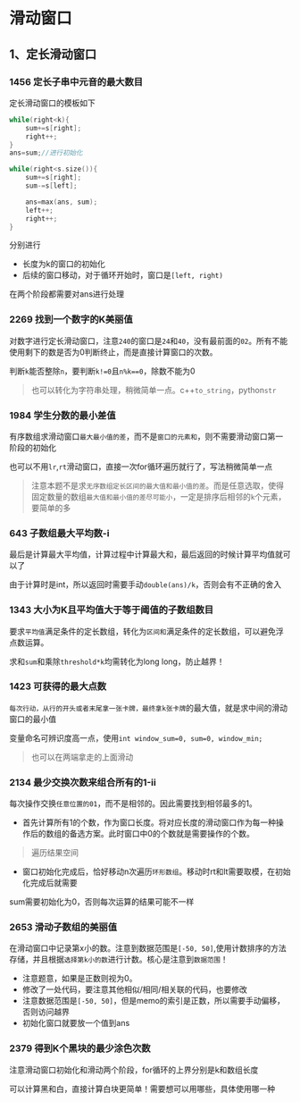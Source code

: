 # 滑动窗口

## 1、定长滑动窗口

### 1456 定长子串中元音的最大数目

定长滑动窗口的模板如下
```c++
while(right<k){
    sum+=s[right];
    right++;
}
ans=sum;//进行初始化

while(right<s.size()){
    sum+=s[right];
    sum-=s[left];

    ans=max(ans, sum);
    left++;
    right++;
}
```
分别进行
- 长度为k的窗口的初始化
- 后续的窗口移动，对于循环开始时，窗口是`[left, right)`

在两个阶段都需要对ans进行处理

### 2269 找到一个数字的K美丽值
对数字进行定长滑动窗口，注意`240`的窗口是`24`和`40`，没有最前面的`02`。所有不能使用剩下的数是否为0判断终止，而是直接计算窗口的次数。

判断`k`能否整除`n`，要判断`k!=0`且`n%k==0`，除数不能为0

> 也可以转化为字符串处理，稍微简单一点。c++`to_string`，python`str`


### 1984 学生分数的最小差值

有序数组求滑动窗口`最大最小值的差`，而不是`窗口的元素和`，则不需要滑动窗口第一阶段的初始化

也可以不用`lr`,`rt`滑动窗口，直接一次for循环遍历就行了，写法稍微简单一点
> 注意本题不是求`无序数组定长区间的最大值和最小值的差`。而是任意选取，使得固定数量的数组`最大值和最小值的差尽可能小`，一定是排序后相邻的`k`个元素，要简单的多

### 643 子数组最大平均数-i

最后是计算最大平均值，计算过程中计算最大和，最后返回的时候计算平均值就可以了

由于计算时是int，所以返回时需要手动`double(ans)/k`，否则会有不正确的舍入

### 1343 大小为K且平均值大于等于阈值的子数组数目

要求`平均值`满足条件的定长数组，转化为`区间和`满足条件的定长数组，可以避免浮点数运算。

求和`sum`和乘除`threshold*k`均需转化为long long，防止越界！
### 1423 可获得的最大点数

`每次行动，从行的开头或者末尾拿一张卡牌，最终拿k张卡牌`的最大值，就是求中间的滑动窗口的最小值

变量命名可辨识度高一点，使用`int window_sum=0, sum=0, window_min;`

> 也可以在两端拿走的上面滑动


### 2134 最少交换次数来组合所有的1-ii

每次操作交换`任意位置的01`，而不是相邻的。因此需要找到相邻最多的1。

- 首先计算所有1的个数，作为窗口长度。将对应长度的滑动窗口作为每一种操作后的数组的备选方案。此时窗口中0的个数就是需要操作的个数。
> 遍历结果空间
- 窗口初始化完成后，恰好移动n次遍历`环形数组`。移动时rt和lt需要取模，在初始化完成后就需要

sum需要初始化为0，否则每次运算的结果可能不一样



### 2653 滑动子数组的美丽值
在滑动窗口中记录第x小的数。注意到数据范围是`[-50, 50]`,使用计数排序的方法存储，并且根据`选择第k小的数`进行计数。核心是注意到`数据范围`！
- 注意题意，如果是正数则视为0。
- 修改了一处代码，要注意其他相似/相同/相关联的代码，也要修改
- 注意数据范围是`[-50, 50]`，但是memo的索引是正数，所以需要手动偏移，否则访问越界
- 初始化窗口就要放一个值到ans

### 2379 得到K个黑块的最少涂色次数
注意滑动窗口初始化和滑动两个阶段，for循环的上界分别是k和数组长度

可以计算黑和白，直接计算白块更简单！需要想可以用哪些，具体使用哪一种